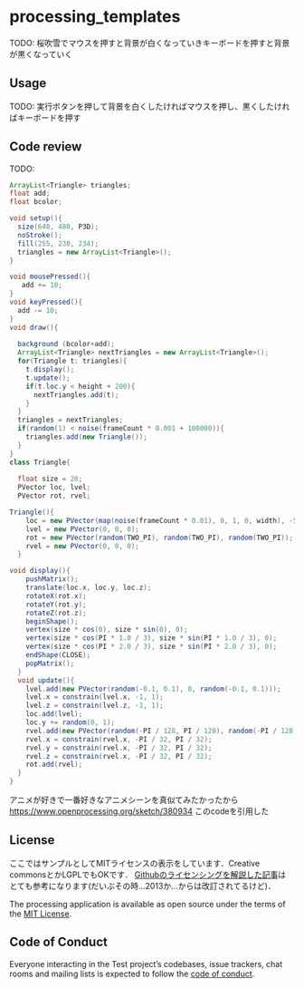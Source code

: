 # processing_templates

TODO: 桜吹雪でマウスを押すと背景が白くなっていきキーボードを押すと背景が黒くなっていく

## Usage

TODO: 実行ボタンを押して背景を白くしたければマウスを押し、黒くしたければキーボードを押す

## Code review

TODO:
``` java
ArrayList<Triangle> triangles;
float add;
float bcolor;

void setup(){
  size(640, 480, P3D);
  noStroke();
  fill(255, 230, 234);
  triangles = new ArrayList<Triangle>();
}

void mousePressed(){
   add += 10;
}
void keyPressed(){
  add -= 10; 
}
void draw(){ 
  
  background (bcolor+add);
  ArrayList<Triangle> nextTriangles = new ArrayList<Triangle>();
  for(Triangle t: triangles){
    t.display();
    t.update();
    if(t.loc.y < height + 200){
      nextTriangles.add(t);
    }
  }
  triangles = nextTriangles;
  if(random(1) < noise(frameCount * 0.001 + 100000)){
    triangles.add(new Triangle());
  }
}
class Triangle{
  
  float size = 20;
  PVector loc, lvel;
  PVector rot, rvel;

Triangle(){
    loc = new PVector(map(noise(frameCount * 0.01), 0, 1, 0, width), -50, random(-30, 30) - 50);
    lvel = new PVector(0, 0, 0);
    rot = new PVector(random(TWO_PI), random(TWO_PI), random(TWO_PI));
    rvel = new PVector(0, 0, 0);
  }

void display(){
    pushMatrix();
    translate(loc.x, loc.y, loc.z);
    rotateX(rot.x);
    rotateY(rot.y);
    rotateZ(rot.z);
    beginShape();
    vertex(size * cos(0), size * sin(0), 0);
    vertex(size * cos(PI * 1.0 / 3), size * sin(PI * 1.0 / 3), 0);
    vertex(size * cos(PI * 2.0 / 3), size * sin(PI * 2.0 / 3), 0);
    endShape(CLOSE);
    popMatrix();
  }
  void update(){
    lvel.add(new PVector(random(-0.1, 0.1), 0, random(-0.1, 0.1)));
    lvel.x = constrain(lvel.x, -1, 1);
    lvel.z = constrain(lvel.z, -1, 1);
    loc.add(lvel);
    loc.y += random(0, 1);
    rvel.add(new PVector(random(-PI / 128, PI / 128), random(-PI / 128, PI / 128), random(-PI / 128, PI / 128)));
    rvel.x = constrain(rvel.x, -PI / 32, PI / 32);
    rvel.y = constrain(rvel.x, -PI / 32, PI / 32);
    rvel.z = constrain(rvel.x, -PI / 32, PI / 32);
    rot.add(rvel);
  }
}
```

アニメが好きで一番好きなアニメシーンを真似てみたかったから
https://www.openprocessing.org/sketch/380934
このcodeを引用した
## License

ここではサンプルとしてMITライセンスの表示をしています．Creative commonsとかLGPLでもOKです．
[Githubのライセンシングを解説した記事](https://www.catch.jp/oss-license/2013/09/10/github/)は
とても参考になります(だいぶその時...2013か...からは改訂されてるけど)．

The processing application is available as open source under the terms of the [MIT License](https://opensource.org/licenses/MIT).

## Code of Conduct

Everyone interacting in the Test project’s codebases, issue trackers, chat rooms and mailing lists is expected to follow the [code of conduct](https://github.com/[USERNAME]/processing_templates/blob/master/CODE_OF_CONDUCT.md).
